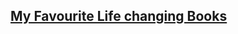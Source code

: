 

<h2><a href="https://hsarfaraz.github.io/MyFavouriteBooks/"> My Favourite Life changing Books </a></h2>
